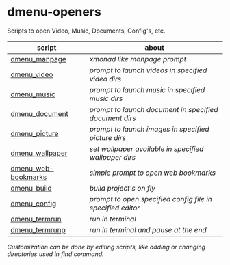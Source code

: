 # dmenu-openers
Scripts to open Video, Music, Documents, Config's, etc.


| script                                                                                            | about                                                  |
|---------------------------------------------------------------------------------------------------|--------------------------------------------------------|
| [dmenu_manpage](https://github.com/DarkSamus669/dmenu-openers/raw/main/dmenu_manpage)             | _xmonad like manpage prompt_
| [dmenu_video](https://github.com/DarkSamus669/dmenu-openers/raw/main/dmenu_video)                 | _prompt to launch videos in specified video dirs_
| [dmenu_music](https://github.com/DarkSamus669/dmenu-openers/raw/main/dmenu_music)                 | _prompt to launch music in specified music dirs_
| [dmenu_document](https://github.com/DarkSamus669/dmenu-openers/raw/main/dmenu_document)           | _prompt to launch document in specified document dirs_
| [dmenu_picture](https://github.com/DarkSamus669/dmenu-openers/raw/main/dmenu_picture)             | _prompt to launch images in specified picture dirs_
| [dmenu_wallpaper](https://github.com/DarkSamus669/dmenu-openers/raw/main/dmenu_wallpaper)         | _set wallpaper available in specified wallpaper dirs_
| [dmenu_web-bookmarks](https://github.com/DarkSamus669/dmenu-openers/raw/main/dmenu_web-bookmarks) | _simple prompt to open web bookmarks_
| [dmenu_build](https://github.com/DarkSamus669/dmenu-openers/raw/main/dmenu_build)                 | _build project's on fly_
| [dmenu_config](https://github.com/DarkSamus669/dmenu-openers/raw/main/dmenu_config)               | _prompt to open specified config file in specified editor_
| [dmenu_termrun](https://github.com/DarkSamus669/dmenu-openers/raw/main/dmenu_termrun)             | _run in terminal_
| [dmenu_termrunp](https://github.com/DarkSamus669/dmenu-openers/raw/main/dmenu_termrunp)           | _run in terminal and pause at the end_


_Customization can be done by editing scripts, like adding or changing directories used in find command._
